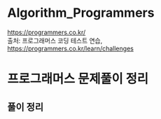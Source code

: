 # Algorithm_Programmers
https://programmers.co.kr/  
출처: 프로그래머스 코딩 테스트 연습, https://programmers.co.kr/learn/challenges

# 프로그래머스 문제풀이 정리
## 풀이 정리

